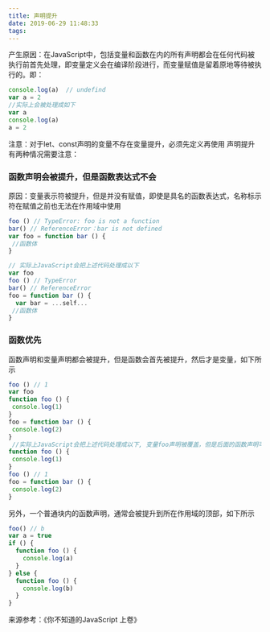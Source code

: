 ```yaml
---
title: 声明提升
date: 2019-06-29 11:48:33
tags:
---
```

产生原因：在JavaScript中，包括变量和函数在内的所有声明都会在任何代码被执行前首先处理，即变量定义会在编译阶段进行，而变量赋值是留着原地等待被执行的。即：
```javascript
console.log(a)  // undefind
var a = 2
//实际上会被处理成如下
var a
console.log(a)
a = 2
```
注意：对于let、const声明的变量不存在变量提升，必须先定义再使用
声明提升有两种情况需要注意：
### 函数声明会被提升，但是函数表达式不会
原因：变量表示符被提升，但是并没有赋值，即使是具名的函数表达式，名称标示符在赋值之前也无法在作用域中使用
```javascript
foo () // TypeError: foo is not a function
bar() // ReferenceError：bar is not defined
var foo = function bar () {
 //函数体
}

// 实际上JavaScript会把上述代码处理成以下
var foo
foo () // TypeError
bar() // ReferenceError
foo = function bar () {
  var bar = ...self...
 //函数体
}
```
### 函数优先
函数声明和变量声明都会被提升，但是函数会首先被提升，然后才是变量，如下所示
```javascript
foo () // 1
var foo
function foo () {
 console.log(1)
}
foo = function bar () {
 console.log(2)
}
 //实际上JavaScript会把上述代码处理成以下, 变量foo声明被覆盖，但是后面的函数声明可以覆盖前面的
function foo () {
 console.log(1)
}
foo () // 1
foo = function bar () {
 console.log(2)
}
```
另外，一个普通块内的函数声明，通常会被提升到所在作用域的顶部，如下所示
```javascript
foo() // b
var a = true
if () {
  function foo () {
    console.log(a)
  }
} else {
  function foo () {
    console.log(b)
  }
}
```
来源参考：《你不知道的JavaScript 上卷》